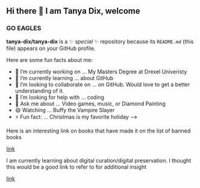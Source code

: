 ## Hi there 👋 I am Tanya Dix, welcome
### GO EAGLES

**tanya-dix/tanya-dix** is a ✨ _special_ ✨ repository because its `README.md` (this file) appears on your GitHub profile.

Here are some fun facts about me:

- 🔭 I’m currently working on ... My Masters Degree at Drexel Univeristy 
- 🌱 I’m currently learning ... about GitHub
- 👯 I’m looking to collaborate on ... on GitHub.  Would love to get a better understanding of it.
- 🤔 I’m looking for help with ... coding
- 💬 Ask me about ... Video games, music, or Diamond Painting
- 😄 Watching ... Buffy the Vampire Slayer
- ⚡ Fun fact: ... Christmas is my favorite holiday
-->
<p>Here is an interesting link on books that have made it on the list of banned books</p>
<a href="https://github.com/EricCarey286/banned-books-hub">link</a>
<p>I am currently learning about digital curation/digital preservation. I thought this would be a good link to refer to for additional insight</p>
<a href="https://github.com/Digital-Preservation-Coalition/learning">link</a>
